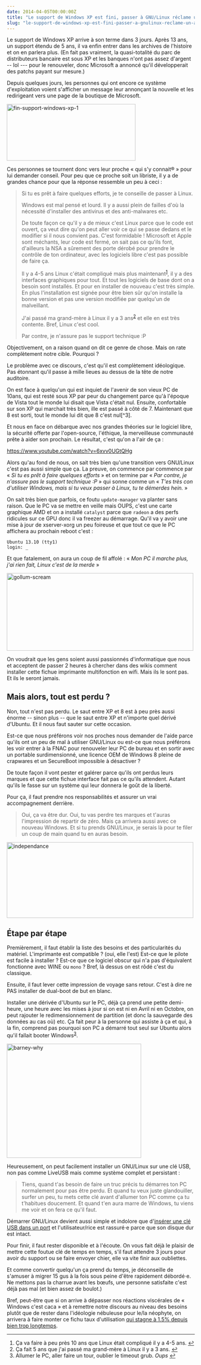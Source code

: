 ```yaml
---
date: 2014-04-05T00:00:00Z
title: "Le support de Windows XP est fini, passer à GNU/Linux réclame un accompagnement"
slug: "le-support-de-windows-xp-est-fini-passer-a-gnulinux-reclame-un-accompagnement"
---
```


Le support de Windows XP arrive à son terme dans 3 jours. Après 13 ans, un support étendu de 5 ans, il va enfin entrer dans les archives de l'histoire et on en parlera plus. (En fait pas vraiment, la quasi-totalité du parc de distributeurs bancaire est sous XP et les banques n'ont pas assez d'argent -- lol --- pour le renouveler, donc Microsoft a annoncé qu'il développerait des patchs payant sur mesure.)

Depuis quelques jours, les personnes qui ont encore ce système d'exploitation voient s'afficher un message leur annonçant la nouvelle et les redirigeant vers une page de la boutique de Microsoft.

<img src="https://aldarone.fr/wp-content/uploads/2014/04/fin-support-windows-xp-1.png" alt="fin-support-windows-xp-1" width="345" height="152" class="aligncenter size-full wp-image-1500" />

Ces personnes se tournent donc vers leur proche « qui s'y connait® » pour lui demander conseil. Pour peu que ce proche soit un libriste, il y a de grandes chance pour que la réponse ressemble un peu à ceci :

<blockquote>
  Si tu es prêt à faire quelques efforts, je te conseille de passer à Linux.

  Windows est mal pensé et lourd. Il y a aussi plein de failles d'où la nécessité d'installer des antivirus et des anti-malwares etc.

  De toute façon ce qu'il y a de mieux c'est Linux parce que le code est ouvert, ça veut dire qu'on peut aller voir ce qui se passe dedans et le modifier si il nous convient pas. C'est formidable ! Microsoft et Apple sont méchants, leur code est fermé, on sait pas ce qu'ils font, d'ailleurs la NSA a sûrement des porte dérobé pour prendre le contrôle de ton ordinateur, avec les logiciels libre c'est pas possible de faire ça.

  Il y a 4-5 ans Linux c'était compliqué mais plus maintenant<sup id="fnref:1"><a href="#fn:1" rel="footnote">1</a></sup>, il y a des interfaces graphiques pour tout. Et tout les logiciels de base dont on a besoin sont installés. Et pour en installer de nouveau c'est très simple. En plus l'installation est signée pour être bien sûr qu'on installe la bonne version et pas une version modifiée par quelqu'un de malveillant.

  J'ai passé ma grand-mère à Linux il y a 3 ans<sup id="fnref:2"><a href="#fn:2" rel="footnote">2</a></sup> et elle en est très contente. Bref, Linux c'est cool.

  Par contre, je n'assure pas le support technique :P
</blockquote>

Objectivement, on a raison quand on dit ce genre de chose. Mais on rate complètement notre cible. Pourquoi ?

Le problème avec ce discours, c'est qu'il est complètement idéologique. Pas étonnant qu'il passe à mille lieues au dessus de la tête de notre auditoire.

On est face à quelqu'un qui est inquiet de l'avenir de son vieux PC de 10ans, qui est resté sous XP par peur du changement parce qu'à l'époque de Vista tout le monde lui disait que Vista c'était nul. Ensuite, confortable sur son XP qui marchait très bien, ille est passé à côté de 7. Maintenant que 8 est sorti, tout le monde lui dit que 8 c'est nul[^3].

Et nous en face on débarque avec nos grandes théories sur le logiciel libre, la sécurité offerte par l'open-source, l'éthique, la merveilleuse communauté prête à aider son prochain. Le résultat, c'est qu'on a l'air de ça :

https://www.youtube.com/watch?v=6xvv0UGtQHg

Alors qu'au fond de nous, on sait très bien qu'une transition vers GNU/Linux c'est pas aussi simple que ça. La preuve, on commence par commence par « <em>Si tu es prêt à faire quelques efforts</em> » et on termine par « <em>Par contre, je n'assure pas le support technique :P</em> » qui sonne comme un « <em>T'es très con d'utiliser Windows, mais si tu veux passer à Linux, tu te démerdes hein.</em> »

On sait très bien que parfois, ce foutu <code>update-manager</code> va planter sans raison. Que le PC va se mettre en veille mais OUPS, c'est une carte graphique AMD et on a installé <code>catalyst</code> parce que <code>radeon</code> a des perfs ridicules sur ce GPU donc il va freezer au démarrage. Qu'il va y avoir une mise à jour de xserver-xorg un peu foireuse et que tout ce que le PC affichera au prochain reboot c'est :

<pre><code>Ubuntu 13.10 (tty1)
login: _
</code></pre>

Et que fatalement, on aura un coup de fil affolé : « <em>Mon PC il marche plus, j'ai rien fait, Linux c'est de la merde</em> »

<img src="https://aldarone.fr/wp-content/uploads/2014/04/gollum-scream.gif" alt="gollum-scream" width="500" height="208" class="aligncenter size-full wp-image-1506" />

On voudrait que les gens soient aussi passionnés d'informatique que nous et acceptent de passer 2 heures à chercher dans des wikis comment installer cette fichue imprimante multifonction en wifi. Mais ils le sont pas. Et ils le seront jamais.

<h2>Mais alors, tout est perdu ?</h2>

Non, tout n'est pas perdu. Le saut entre XP et 8 est à peu près aussi énorme -- sinon plus -- que le saut entre XP et n'importe quel dérivé d'Ubuntu. Et il nous faut sauter sur cette occasion.

Est-ce que nous préférons voir nos proches nous demander de l'aide parce qu'ils ont un peu de mal à utiliser GNU/Linux ou est-ce que nous préférons les voir entrer à la FNAC pour renouveler leur PC de bureau et en sortir avec un portable surdimensionné, une licence OEM de Windows 8 pleine de crapwares et un SecureBoot impossible à désactiver ?

De toute façon il vont pester et galérer parce qu'ils ont perdus leurs marques et que cette fichue interface fait pas ce qu'ils attendent. Autant qu'ils le fasse sur un système qui leur donnera le goût de la liberté.

Pour ça, il faut prendre nos responsabilités et assurer un vrai accompagnement derrière.

<blockquote>
  Oui, ça va être dur. Oui, tu vas perdre tes marques et t'auras l'impression de repartir de zéro. Mais ça arrivera aussi avec ce nouveau Windows. Et si tu prends GNU/Linux, je serais là pour te filer un coup de main quand tu en auras besoin.
</blockquote>

<img src="https://aldarone.fr/wp-content/uploads/2014/04/independance.gif" alt="independance" width="500" height="203" class="aligncenter size-full wp-image-1508" />

<h2>Étape par étape</h2>

Premièrement, il faut établir la liste des besoins et des particularités du matériel. L'imprimante est compatible ? (oui, elle l'est) Est-ce que le pilote est facile à installer ? Est-ce que ce logiciel obscur qui n'a pas d'équivalent fonctionne avec WINE ou <code>mono</code> ? Bref, là dessus on est rôdé c'est du classique.

Ensuite, il faut lever cette impression de voyage sans retour. C'est à dire ne PAS installer de dual-boot de but en blanc.

Installer une dérivée d'Ubuntu sur le PC, déjà ça prend une petite demi-heure, une heure avec les mises à jour si on est ni en Avril ni en Octobre, on peut rajouter le redimensionnement de partition (et donc la sauvegarde des données au cas où) etc. Ça fait peur à la personne qui assiste à ça et qui, à la fin, comprend pas pourquoi son PC a démarré tout seul sur Ubuntu alors qu'il fallait booter Windows<sup id="fnref:4"><a href="#fn:4" rel="footnote">3</a></sup>.

<img src="https://aldarone.fr/wp-content/uploads/2014/04/barney-why.gif" alt="barney-why" width="360" height="306" class="aligncenter size-full wp-image-1513" />

Heureusement, on peut facilement installer un GNU/Linux sur une clé USB, non pas comme LiveUSB mais comme système complet et persistant :

<blockquote>
  Tiens, quand t'as besoin de faire un truc précis tu démarres ton PC normalement pour pas être perdu. Et quand tu veux juste glandouiller, surfer un peu, tu mets cette clé avant d'allumer ton PC comme ça tu t'habitues doucement. Et quand t'en aura marre de Windows, tu viens me voir et on fera ce qu'il faut.
</blockquote>

Démarrer GNU/Linux devient aussi simple et indolore que d'<a href="https://aldarone.fr/wp-content/uploads/2014/04/4d-usb.jpg">insérer une clé USB dans un port</a> et l'utilisateur/rice est rassuré⋅e parce que son disque dur est intact.

Pour finir, il faut rester disponible et à l'écoute. On vous fait déjà le plaisir de mettre cette foutue clé de temps en temps, s'il faut attendre 3 jours pour avoir du support ou se faire envoyer chier, elle va vite finir aux oubliettes.

Et comme convertir quelqu'un ça prend du temps, je déconseille de s'amuser à migrer 15 gus à la fois sous peine d'être rapidement débordé⋅e. Ne mettons pas la charrue avant les bœufs, une personne satisfaite c'est déjà pas mal (et bien assez de boulot.)

Bref, peut-être que si on arrive à dépasser nos réactions viscérales de « Windows c'est caca » et à remettre notre discours au niveau des besoins plutôt que de rester dans l'idéologie nébuleuse pour le/la néophyte, on arrivera à faire monter ce fichu taux d'utilisation <a href="https://en.wikipedia.org/wiki/Usage_share_of_operating_systems#Desktop_and_laptop_computers">qui stagne à 1.5% depuis bien trop longtemps</a>.

<div class="footnotes">
<hr />
<ol>

<li id="fn:1">
Ça va faire à peu près 10 ans que Linux était compliqué il y a 4-5 ans.&#160;<a href="#fnref:1" rev="footnote">&#8617;</a>
</li>

<li id="fn:2">
Ça fait 5 ans que j'ai passé ma grand-mère à Linux il y a 3 ans.&#160;<a href="#fnref:2" rev="footnote">&#8617;</a>
</li>

<li id="fn:4">
Allumer le PC, aller faire un tour, oublier le timeout grub. <em>Oups</em>&#160;<a href="#fnref:4" rev="footnote">&#8617;</a>
</li>

</ol>
</div>
